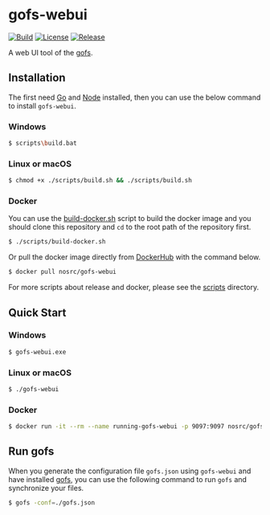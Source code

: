 # gofs-webui

[![Build](https://img.shields.io/github/actions/workflow/status/no-src/gofs-webui/webui.yml?branch=main)](https://github.com/no-src/gofs-webui/actions)
[![License](https://img.shields.io/github/license/no-src/gofs-webui)](https://github.com/no-src/gofs-webui/blob/main/LICENSE)
[![Release](https://img.shields.io/github/v/release/no-src/gofs-webui)](https://github.com/no-src/gofs-webui/releases)

A web UI tool of the [gofs](https://github.com/no-src/gofs).

## Installation

The first need [Go](https://go.dev/doc/install) and [Node](https://nodejs.org/en/download) installed, then you can use
the below command to install `gofs-webui`.

### Windows

```bash
$ scripts\build.bat
```

### Linux or macOS

```bash
$ chmod +x ./scripts/build.sh && ./scripts/build.sh
```

### Docker

You can use the [build-docker.sh](/scripts/build-docker.sh) script to build the docker image and you should clone this
repository and `cd` to the root path of the repository first.

```bash
$ ./scripts/build-docker.sh
```

Or pull the docker image directly from [DockerHub](https://hub.docker.com/r/nosrc/gofs-webui) with the command below.

```bash
$ docker pull nosrc/gofs-webui
```

For more scripts about release and docker, please see the [scripts](/scripts) directory.

## Quick Start

### Windows

```bash
$ gofs-webui.exe
```

### Linux or macOS

```bash
$ ./gofs-webui
```

### Docker

```bash
$ docker run -it --rm --name running-gofs-webui -p 9097:9097 nosrc/gofs-webui:latest gofs-webui
```

## Run gofs

When you generate the configuration file `gofs.json` using `gofs-webui` and have
installed [gofs](https://github.com/no-src/gofs#installation), you can use the following command to run `gofs` and
synchronize your files.

```bash
$ gofs -conf=./gofs.json
```
